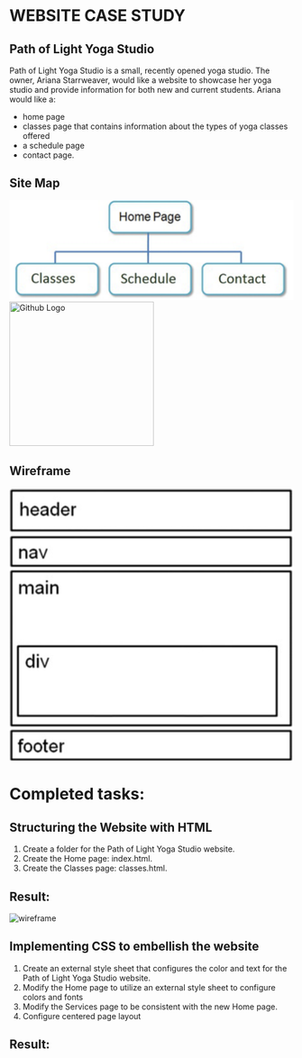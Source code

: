 # WEBSITE CASE STUDY

## Path of Light Yoga Studio

Path of Light Yoga Studio is a small, recently opened yoga studio. The
owner, Ariana Starrweaver, would like a website to showcase her yoga studio
and provide information for both new and current students. Ariana would like
a:

- home page
- classes page that contains information about the types of yoga
  classes offered
- a schedule page
- contact page.

## Site Map

![Site Map](sitemap.png)
<img src="sitemap.pngg" width="256" height="256" title="Github Logo">

## Wireframe

![wireframe](wireframe.png)

# Completed tasks:

## Structuring the Website with HTML

1. Create a folder for the Path of Light Yoga Studio website.
2. Create the Home page: index.html.
3. Create the Classes page: classes.html.

## Result:

![wireframe](result1.png)

## Implementing CSS to embellish the website

1. Create an external style sheet that configures the
   color and text for the Path of Light Yoga Studio website.
2. Modify the Home page to utilize an external style sheet to configure
   colors and fonts
3. Modify the Services page to be consistent with the new Home page.
4. Configure centered page layout

## Result:
